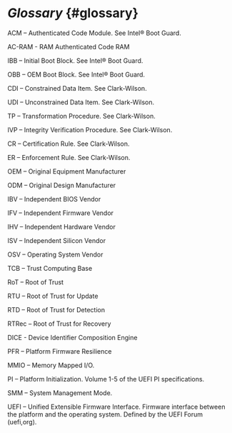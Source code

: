 # _Glossary_ {#glossary}

ACM – Authenticated Code Module. See Intel® Boot Guard.

AC-RAM - RAM Authenticated Code RAM

IBB – Initial Boot Block. See Intel® Boot Guard.

OBB – OEM Boot Block. See Intel® Boot Guard.

CDI – Constrained Data Item. See Clark-Wilson.

UDI – Unconstrained Data Item. See Clark-Wilson.

TP – Transformation Procedure. See Clark-Wilson.

IVP – Integrity Verification Procedure. See Clark-Wilson.

CR – Certification Rule. See Clark-Wilson.

ER – Enforcement Rule. See Clark-Wilson.

OEM – Original Equipment Manufacturer

ODM – Original Design Manufacturer

IBV – Independent BIOS Vendor

IFV – Independent Firmware Vendor

IHV – Independent Hardware Vendor

ISV – Independent Silicon Vendor

OSV – Operating System Vendor

TCB – Trust Computing Base

RoT – Root of Trust

RTU – Root of Trust for Update

RTD – Root of Trust for Detection

RTRec – Root of Trust for Recovery

DICE - Device Identifier Composition Engine

PFR – Platform Firmware Resilience

MMIO – Memory Mapped I/O.

PI – Platform Initialization. Volume 1-5 of the UEFI PI specifications.

SMM – System Management Mode.

UEFI – Unified Extensible Firmware Interface. Firmware interface between the platform and the operating system. Defined by the UEFI Forum (uefi,org).